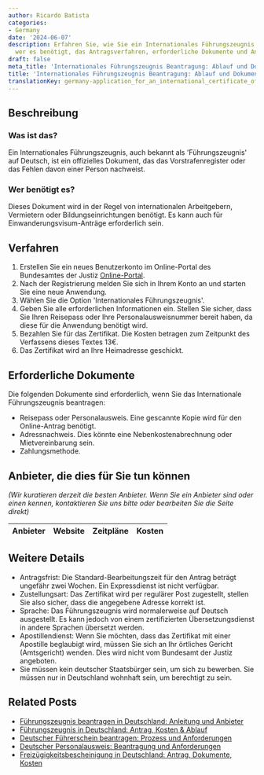 ```yaml
---
author: Ricardo Batista
categories:
- Germany
date: '2024-06-07'
description: Erfahren Sie, wie Sie ein Internationales Führungszeugnis beantragen,
  wer es benötigt, das Antragsverfahren, erforderliche Dokumente und Anbieterinformationen.
draft: false
meta_title: 'Internationales Führungszeugnis Beantragung: Ablauf und Dokumente'
title: 'Internationales Führungszeugnis Beantragung: Ablauf und Dokumente'
translationKey: germany-application_for_an_international_certificate_of_conduct
---
```



## Beschreibung
### Was ist das?
Ein Internationales Führungszeugnis, auch bekannt als 'Führungszeugnis' auf Deutsch, ist ein offizielles Dokument, das das Vorstrafenregister oder das Fehlen davon einer Person nachweist.

### Wer benötigt es?
Dieses Dokument wird in der Regel von internationalen Arbeitgebern, Vermietern oder Bildungseinrichtungen benötigt. Es kann auch für Einwanderungsvisum-Anträge erforderlich sein.

## Verfahren
1. Erstellen Sie ein neues Benutzerkonto im Online-Portal des Bundesamtes der Justiz [Online-Portal](https://www.fuehrungszeugnis.bund.de).
2. Nach der Registrierung melden Sie sich in Ihrem Konto an und starten Sie eine neue Anwendung.
3. Wählen Sie die Option 'Internationales Führungszeugnis'.
4. Geben Sie alle erforderlichen Informationen ein. Stellen Sie sicher, dass Sie Ihren Reisepass oder Ihre Personalausweisnummer bereit haben, da diese für die Anwendung benötigt wird.
5. Bezahlen Sie für das Zertifikat. Die Kosten betragen zum Zeitpunkt des Verfassens dieses Textes 13€.
6. Das Zertifikat wird an Ihre Heimadresse geschickt.

## Erforderliche Dokumente
Die folgenden Dokumente sind erforderlich, wenn Sie das Internationale Führungszeugnis beantragen:

- Reisepass oder Personalausweis. Eine gescannte Kopie wird für den Online-Antrag benötigt.
- Adressnachweis. Dies könnte eine Nebenkostenabrechnung oder Mietvereinbarung sein.
- Zahlungsmethode.

## Anbieter, die dies für Sie tun können

_(Wir kuratieren derzeit die besten Anbieter. Wenn Sie ein Anbieter sind oder einen kennen, kontaktieren Sie uns bitte oder bearbeiten Sie die Seite direkt)_

| Anbieter | Website | Zeitpläne | Kosten |
| --------------- | --------------- | :-------------: | :-------------: |

## Weitere Details
- Antragsfrist: Die Standard-Bearbeitungszeit für den Antrag beträgt ungefähr zwei Wochen. Ein Expressdienst ist nicht verfügbar.
- Zustellungsart: Das Zertifikat wird per regulärer Post zugestellt, stellen Sie also sicher, dass die angegebene Adresse korrekt ist.
- Sprache: Das Führungszeugnis wird normalerweise auf Deutsch ausgestellt. Es kann jedoch von einem zertifizierten Übersetzungsdienst in andere Sprachen übersetzt werden.
- Apostillendienst: Wenn Sie möchten, dass das Zertifikat mit einer Apostille beglaubigt wird, müssen Sie sich an Ihr örtliches Gericht (Amtsgericht) wenden. Dies wird nicht vom Bundesamt der Justiz angeboten.
- Sie müssen kein deutscher Staatsbürger sein, um sich zu bewerben. Sie müssen nur in Deutschland wohnhaft sein, um berechtigt zu sein.


## Related Posts

- [Führungszeugnis beantragen in Deutschland: Anleitung und Anbieter](https://tramitit.com/de/guides/germany/beantragung_eines_fuhrungszeugnisses/)
- [Führungszeugnis in Deutschland: Antrag, Kosten & Ablauf](https://tramitit.com/de/guides/germany/fuhrungszeugnis_online_beantragen/)
- [Deutscher Führerschein beantragen: Prozess und Anforderungen](https://tramitit.com/de/guides/germany/beantragung_eines_fuhrerscheins/)
- [Deutscher Personalausweis: Beantragung und Anforderungen](https://tramitit.com/de/guides/germany/beantragung_eines_personalausweises/)
- [Freizügigkeitsbescheinigung in Deutschland: Antrag, Dokumente, Kosten](https://tramitit.com/de/guides/germany/freizugigkeitsbescheinigung/)